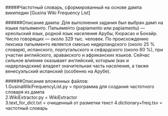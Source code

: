 #####Частотный словарь, сформированный на основе дампа википедии [Gusina Wiki Frequency List]

######Описание дампа:
Для выполнения задания был выбран дамп на языке папьяменто.
Папьяме́нто (papiamento или papiamentu) — креольский язык, родной язык населения Арубы, Кюрасао и Бонэйр. Число говорящих — около 329 тыс. человек.
По происхождению лексика папьяменто является смесью нидерландского (около 25 % словаря), испанского, португальского и сефардского (около 60 %), при участии английского, аравакского и африканских языков. Сейчас сильное влияние оказывает английский, которым (как и нидерландским) владеет значительная часть населения, а также венесуэльский испанский (особенно на Арубе).

######Описание вложенных файлов:  
1.GusinaWikiFrequencyList.py = программа для создания частотного словаря из дампа  
2.WikiExtractor.py = WikiExtractor  
3.text_for_dict.txt = очищенный от разметки текст
4.dictionary+freq.tsv = частотный словарь
